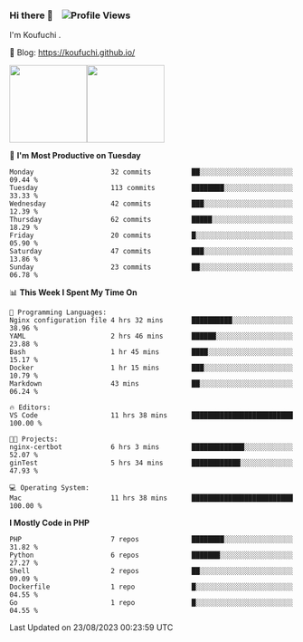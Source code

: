 ### Hi there 👋 &nbsp;&nbsp; ![Profile Views](http://img.shields.io/badge/Profile%20Views-122-blue)

I'm Koufuchi . 

📔 Blog: <https://koufuchi.github.io/>

<img align="" height="137px" src="https://github-readme-stats.vercel.app/api?username=Koufuchi&hide=issues,contribs&show_icons=true&line_height=21&theme=radical&locale=en" /><img align="" height="137px" src="https://github-readme-stats.vercel.app/api/top-langs/?username=Koufuchi&layout=compact&hide=blade,html,css&theme=radical&locale=en" />

<!--START_SECTION:waka-->
📅 **I'm Most Productive on Tuesday** 

```text
Monday                   32 commits          ██░░░░░░░░░░░░░░░░░░░░░░░   09.44 % 
Tuesday                  113 commits         ████████░░░░░░░░░░░░░░░░░   33.33 % 
Wednesday                42 commits          ███░░░░░░░░░░░░░░░░░░░░░░   12.39 % 
Thursday                 62 commits          █████░░░░░░░░░░░░░░░░░░░░   18.29 % 
Friday                   20 commits          █░░░░░░░░░░░░░░░░░░░░░░░░   05.90 % 
Saturday                 47 commits          ███░░░░░░░░░░░░░░░░░░░░░░   13.86 % 
Sunday                   23 commits          ██░░░░░░░░░░░░░░░░░░░░░░░   06.78 % 
```


📊 **This Week I Spent My Time On** 

```text
💬 Programming Languages: 
Nginx configuration file 4 hrs 32 mins       ██████████░░░░░░░░░░░░░░░   38.96 % 
YAML                     2 hrs 46 mins       ██████░░░░░░░░░░░░░░░░░░░   23.88 % 
Bash                     1 hr 45 mins        ████░░░░░░░░░░░░░░░░░░░░░   15.17 % 
Docker                   1 hr 15 mins        ███░░░░░░░░░░░░░░░░░░░░░░   10.79 % 
Markdown                 43 mins             ██░░░░░░░░░░░░░░░░░░░░░░░   06.24 % 

🔥 Editors: 
VS Code                  11 hrs 38 mins      █████████████████████████   100.00 % 

🐱‍💻 Projects: 
nginx-certbot            6 hrs 3 mins        █████████████░░░░░░░░░░░░   52.07 % 
ginTest                  5 hrs 34 mins       ████████████░░░░░░░░░░░░░   47.93 % 

💻 Operating System: 
Mac                      11 hrs 38 mins      █████████████████████████   100.00 % 
```

**I Mostly Code in PHP** 

```text
PHP                      7 repos             ████████░░░░░░░░░░░░░░░░░   31.82 % 
Python                   6 repos             ███████░░░░░░░░░░░░░░░░░░   27.27 % 
Shell                    2 repos             ██░░░░░░░░░░░░░░░░░░░░░░░   09.09 % 
Dockerfile               1 repo              █░░░░░░░░░░░░░░░░░░░░░░░░   04.55 % 
Go                       1 repo              █░░░░░░░░░░░░░░░░░░░░░░░░   04.55 % 
```




 Last Updated on 23/08/2023 00:23:59 UTC
<!--END_SECTION:waka-->


